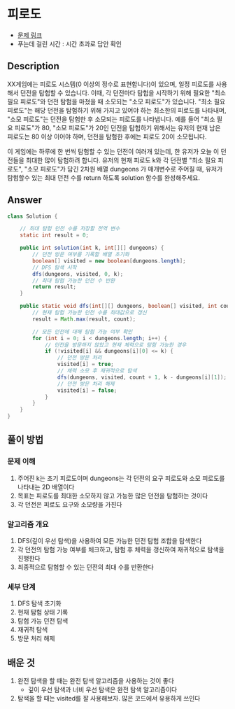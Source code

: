 # 피로도
* [문제 링크](https://school.programmers.co.kr/learn/courses/30/lessons/87946)
* 푸는데 걸린 시간 : 시간 초과로 답안 확인

## Description
XX게임에는 피로도 시스템(0 이상의 정수로 표현합니다)이 있으며, 일정 피로도를 사용해서 던전을 탐험할 수 있습니다. 이때, 각 던전마다 탐험을 시작하기 위해 필요한 "최소 필요 피로도"와 던전 탐험을 마쳤을 때 소모되는 "소모 피로도"가 있습니다. "최소 필요 피로도"는 해당 던전을 탐험하기 위해 가지고 있어야 하는 최소한의 피로도를 나타내며, "소모 피로도"는 던전을 탐험한 후 소모되는 피로도를 나타냅니다. 예를 들어 "최소 필요 피로도"가 80, "소모 피로도"가 20인 던전을 탐험하기 위해서는 유저의 현재 남은 피로도는 80 이상 이어야 하며, 던전을 탐험한 후에는 피로도 20이 소모됩니다.

이 게임에는 하루에 한 번씩 탐험할 수 있는 던전이 여러개 있는데, 한 유저가 오늘 이 던전들을 최대한 많이 탐험하려 합니다. 유저의 현재 피로도 k와 각 던전별 "최소 필요 피로도", "소모 피로도"가 담긴 2차원 배열 dungeons 가 매개변수로 주어질 때, 유저가 탐험할수 있는 최대 던전 수를 return 하도록 solution 함수를 완성해주세요.

## Answer
```java
class Solution {

    // 최대 탐험 던전 수를 저장할 전역 변수
    static int result = 0;

    public int solution(int k, int[][] dungeons) {
        // 던전 방문 여부를 기록할 배열 초기화
        boolean[] visited = new boolean[dungeons.length];
        // DFS 탐색 시작
        dfs(dungeons, visited, 0, k);
        // 최대 탐험 가능한 던전 수 반환
        return result;
    }

    public static void dfs(int[][] dungeons, boolean[] visited, int count, int k) {
        // 현재 탐험 가능한 던전 수를 최대값으로 갱신
        result = Math.max(result, count);

        // 모든 던전에 대해 탐험 가능 여부 확인
        for (int i = 0; i < dungeons.length; i++) {
            // 던전을 방문하지 않았고 현재 체력으로 탐험 가능한 경우
            if (!visited[i] && dungeons[i][0] <= k) {
                // 던전 방문 처리
                visited[i] = true;
                // 체력 소모 후 재귀적으로 탐색
                dfs(dungeons, visited, count + 1, k - dungeons[i][1]);
                // 던전 방문 처리 해제
                visited[i] = false;
            }
        }
    }
}
```

## 풀이 방법
### 문제 이해
1. 주어진 k는 초기 피로도이며 dungeons는 각 던전의 요구 피로도와 소모 피로도를 나타내는 2D 배열이다
2. 목표는 피로도를 최대한 소모하지 않고 가능한 많은 던전을 탐험하는 것이다
3. 각 던전은 피로도 요구와 소모량을 가진다

### 알고리즘 개요
1. DFS(깊이 우선 탐색)을 사용하여 모든 가능한 던전 탐험 조합을 탐색한다
2. 각 던전의 탐험 가능 여부를 체크하고, 탐험 후 체력을 갱신하여 재귀적으로 탐색을 진행한다
3. 최종적으로 탐험할 수 있는 던전의 최대 수를 반환한다

### 세부 단계
1. DFS 탐색 초기화 
2. 현재 탐험 상태 기록
3. 탐험 가능 던전 탐색
4. 재귀적 탐색
5. 방문 처리 해제

## 배운 것
1. 완전 탐색을 할 때는 완전 탐색 알고리즘을 사용하는 것이 좋다
    - 깊이 우선 탐색과 너비 우선 탐색은 완전 탐색 알고리즘이다
2. 탐색을 할 때는 visited를 잘 사용해보자. 많은 코드에서 유용하게 쓰인다